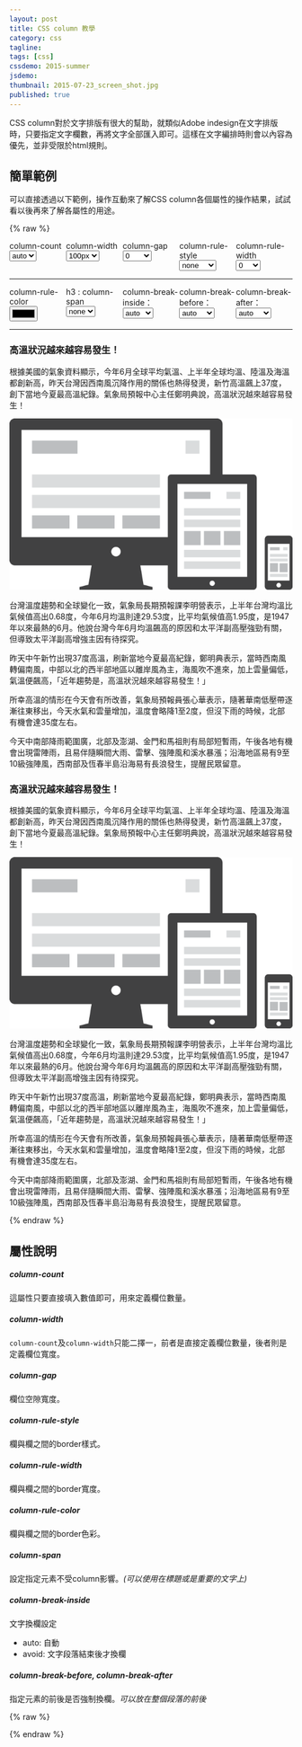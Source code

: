 ```yaml
---
layout: post
title: CSS column 教學
category: css
tagline:
tags: [css]
cssdemo: 2015-summer
jsdemo:
thumbnail: 2015-07-23_screen_shot.jpg
published: true
---
```


CSS column對於文字排版有很大的幫助，就類似Adobe indesign在文字排版時，只要指定文字欄數，再將文字全部匯入即可。這樣在文字編排時則會以內容為優先，並非受限於html規則。

<!-- more -->

## 簡單範例

可以直接透過以下範例，操作互動來了解CSS column各個屬性的操作結果，試試看以後再來了解各屬性的用途。

{% raw %}
<div class="d0722 demo">
  <div style="display: flex">
    <div style="flex: 1">
      <div>column-count</div>
      <label><select id="column-count">
        <option value="auto">auto</option>
        <option value="1">1</option>
        <option value="2">2</option>
        <option value="3">3</option>
        <option value="4">4</option>
        <option value="5">5</option>
      </select></label>
    </div>
    <div style="flex: 1">
      <div>column-width</div>
      <label>
        <select id="column-width">
          <option value="100px">100px</option>
          <option value="150px">150px</option>
          <option value="200px">200px</option>
          <option value="250px">250px</option>
          <option value="300px">300px</option>
        </select>
      </label>
    </div>
    <div style="flex: 1">
      <div>column-gap</div>
      <label><select id="column-gap">
        <option value="0">0</option>
        <option value="5px">5px</option>
        <option value="10px">10px</option>
        <option value="15px">15px</option>
        <option value="20px">20px</option>
        <option value="30px">30px</option>
      </select></label>
    </div>
    <div style="flex: 1">
      <div>column-rule-style</div>
      <label>
        <select id="column-rule-style">
          <option value="none">none</option>
          <option value="solid">solid</option>
          <option value="dashed">dashed</option>
          <option value="dotted">dotted</option>
        </select>
      </label>
    </div>
    <div style="flex: 1">
      <div>column-rule-width</div>
      <label><select id="column-rule-width">
        <option value="0">0</option>
        <option value="1px">1px</option>
        <option value="2px">2px</option>
        <option value="5px">5px</option>
        <option value="8px">8px</option>
      </select></label>
    </div>
  </div>
  <hr>
  <div style="display: flex">
    <div style="flex: 1">
      <div>column-rule-color</div>
      <label><input type="color" id="column-rule-color" /></label>
    </div>
    <div style="flex: 1">
      <div>h3 : column-span</div>
      <label>
        <select id="column-span">
          <option value="none">none</option>
          <option value="all">all</option>
        </select>
      </label>
    </div>
    <div style="flex: 1">
      <div>column-break-inside：</div>
      <label>
        <select id="column-break-inside">
          <option value="auto">auto</option>
          <option value="avoid">avoid</option>
        </select>
      </label>
    </div>
    <div style="flex: 1">
      <div>column-break-before：</div>
      <label>
        <select id="column-break-before">
          <option value="auto">auto</option>
          <option value="always">always</option>
          <option value="avoid">avoid</option>
          <option value="left">left</option>
          <option value="right">right</option>
        </select>
      </label>
    </div>
    <div style="flex: 1">
      <label>column-break-after：</label>
      <label>
        <select id="column-break-after">
          <option value="auto">auto</option>
          <option value="always">always</option>
          <option value="avoid">avoid</option>
          <option value="left">left</option>
          <option value="right">right</option>
        </select>
      </label>
    </div>
  </div>
  <hr>
    <div class="column-demo">
      <h3>高溫狀況越來越容易發生！</h3>
      <p>根據美國的氣象資料顯示，今年6月全球平均氣溫、上半年全球均溫、陸溫及海溫都創新高，昨天台灣因西南風沉降作用的關係也熱得發燙，新竹高溫飆上37度，創下當地今夏最高溫紀錄。氣象局預報中心主任鄭明典說，高溫狀況越來越容易發生！</p>
      <img src="/images/20130917rwd.png" alt="">
      <p>台灣溫度趨勢和全球變化一致，氣象局長期預報課李明營表示，上半年台灣均溫比氣候值高出0.68度，今年6月均溫則達29.53度，比平均氣候值高1.95度，是1947年以來最熱的6月。他說台灣今年6月均溫飆高的原因和太平洋副高壓強勁有關，但導致太平洋副高增強主因有待探究。</p>
      <p>昨天中午新竹出現37度高溫，刷新當地今夏最高紀錄，鄭明典表示，當時西南風轉偏南風，中部以北的西半部地區以離岸風為主，海風吹不進來，加上雲量偏低，氣溫便飆高，「近年趨勢是，高溫狀況越來越容易發生！」</p>
      <p class="columnBreak">所幸高溫的情形在今天會有所改善，氣象局預報員張心華表示，隨著華南低壓帶逐漸往東移出，今天水氣和雲量增加，溫度會略降1至2度，但沒下雨的時候，北部有機會達35度左右。</p>
      <p>今天中南部降雨範圍廣，北部及澎湖、金門和馬祖則有局部短暫雨，午後各地有機會出現雷陣雨，且易伴隨瞬間大雨、雷擊、強陣風和溪水暴漲；沿海地區易有9至10級強陣風，西南部及恆春半島沿海易有長浪發生，提醒民眾留意。</p>
      <h3>高溫狀況越來越容易發生！</h3>
      <p>根據美國的氣象資料顯示，今年6月全球平均氣溫、上半年全球均溫、陸溫及海溫都創新高，昨天台灣因西南風沉降作用的關係也熱得發燙，新竹高溫飆上37度，創下當地今夏最高溫紀錄。氣象局預報中心主任鄭明典說，高溫狀況越來越容易發生！</p>
      <img src="/images/20130917rwd.png" alt="">
      <p>台灣溫度趨勢和全球變化一致，氣象局長期預報課李明營表示，上半年台灣均溫比氣候值高出0.68度，今年6月均溫則達29.53度，比平均氣候值高1.95度，是1947年以來最熱的6月。他說台灣今年6月均溫飆高的原因和太平洋副高壓強勁有關，但導致太平洋副高增強主因有待探究。</p>
      <p class="columnBreak">昨天中午新竹出現37度高溫，刷新當地今夏最高紀錄，鄭明典表示，當時西南風轉偏南風，中部以北的西半部地區以離岸風為主，海風吹不進來，加上雲量偏低，氣溫便飆高，「近年趨勢是，高溫狀況越來越容易發生！」</p>
      <p>所幸高溫的情形在今天會有所改善，氣象局預報員張心華表示，隨著華南低壓帶逐漸往東移出，今天水氣和雲量增加，溫度會略降1至2度，但沒下雨的時候，北部有機會達35度左右。</p>
      <p>今天中南部降雨範圍廣，北部及澎湖、金門和馬祖則有局部短暫雨，午後各地有機會出現雷陣雨，且易伴隨瞬間大雨、雷擊、強陣風和溪水暴漲；沿海地區易有9至10級強陣風，西南部及恆春半島沿海易有長浪發生，提醒民眾留意。</p>
    </div>
</div>
{% endraw %}

## 屬性說明

##### column-count

這屬性只要直接填入數值即可，用來定義欄位數量。

##### column-width

`column-count`及`column-width`只能二擇一，前者是直接定義欄位數量，後者則是定義欄位寬度。

##### column-gap

欄位空隙寬度。

##### column-rule-style

欄與欄之間的border樣式。

##### column-rule-width

欄與欄之間的border寬度。

##### column-rule-color

欄與欄之間的border色彩。

##### column-span

設定指定元素不受column影響。*(可以使用在標題或是重要的文字上)*

##### column-break-inside

文字換欄設定

- auto: 自動
- avoid: 文字段落結束後才換欄

##### column-break-before, column-break-after

指定元素的前後是否強制換欄。*可以放在整個段落的前後*

{% raw %}
<script>
$(document).ready(function(){
  var column = 'column-count';
  var columnProps = ['column-count',
                     'column-width',
                     'column-gap',
                     'column-rule-width',
                     'column-rule-style',
                     'column-rule-color',

                    ];
  var h3columnProps = 'column-span';
  var columnBreakInside = 'column-break-inside';
  var breakColumnProps = [
                     '',
                     'column-break-before',
                     'column-break-after'
                    ];
  $.each(columnProps, function(i, prop){
    console.log($('#'+prop));
    $('#'+prop).on('change', function(){
      console.log('a');
      var val = $(this).val();
      $('.column-demo').css(prop, val);
    });
  });
  $.each(breakColumnProps, function(i, prop){
    console.log($('#'+prop));
    $('#'+prop).on('change', function(){
      console.log('a');
      var val = $(this).val();
      $('.columnBreak').css(prop, val);
    });
  });
  $('#'+columnBreakInside).on('change', function(){
    console.log('a');
    var val = $(this).val();
    $('.column-demo p').css(columnBreakInside, val);
  });
  $('#'+h3columnProps).on('change', function(){
    console.log('a');
    var val = $(this).val();
    $('.column-demo h3').css(h3columnProps, val);
  });
});
</script>
{% endraw %}
